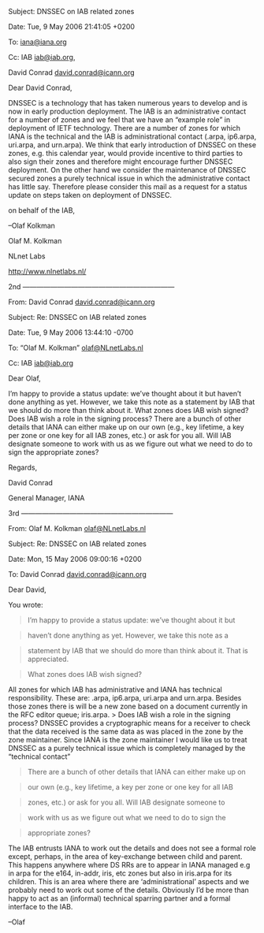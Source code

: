 
Subject: DNSSEC on IAB related zones  

Date: Tue, 9 May 2006 21:41:05 +0200  

To: iana@iana.org  

Cc: IAB <iab@iab.org>,  

David Conrad <david.conrad@icann.org>


Dear David Conrad,


DNSSEC is a technology that has taken numerous years to develop and is now in early production deployment. The IAB is an administrative contact for a number of zones and we feel that we have an “example role” in deployment of IETF technology. There are a number of zones for which IANA is the technical and the IAB is administrational contact (.arpa, ip6.arpa, uri.arpa, and urn.arpa). We think that early introduction of DNSSEC on these zones, e.g. this calendar year, would provide incentive to third parties to also sign their zones and therefore might encourage further DNSSEC deployment. On the other hand we consider the maintenance of DNSSEC secured zones a purely technical issue in which the administrative contact has little say. Therefore please consider this mail as a request for a status update on steps taken on deployment of DNSSEC.


on behalf of the IAB,  

–Olaf Kolkman  

Olaf M. Kolkman  

NLnet Labs  

http://www.nlnetlabs.nl/


2nd ——————————————————————  

From: David Conrad <david.conrad@icann.org>  

Subject: Re: DNSSEC on IAB related zones  

Date: Tue, 9 May 2006 13:44:10 -0700  

To: “Olaf M. Kolkman” <olaf@NLnetLabs.nl>  

Cc: IAB <iab@iab.org>


Dear Olaf,


I’m happy to provide a status update: we’ve thought about it but haven’t done anything as yet. However, we take this note as a statement by IAB that we should do more than think about it. What zones does IAB wish signed? Does IAB wish a role in the signing process? There are a bunch of other details that IANA can either make up on our own (e.g., key lifetime, a key per zone or one key for all IAB zones, etc.) or ask for you all. Will IAB designate someone to work with us as we figure out what we need to do to sign the appropriate zones?


Regards,  

David Conrad  

General Manager, IANA


3rd ——————————————————————  

From: Olaf M. Kolkman <olaf@NLnetLabs.nl>  

Subject: Re: DNSSEC on IAB related zones  

Date: Mon, 15 May 2006 09:00:16 +0200  

To: David Conrad <david.conrad@icann.org>


Dear David,


You wrote:  

> I’m happy to provide a status update: we’ve thought about it but  

> haven’t done anything as yet. However, we take this note as a  

> statement by IAB that we should do more than think about it. That is appreciated.  

> What zones does IAB wish signed?


All zones for which IAB has administrative and IANA has technical responsibility. These are: .arpa, ip6.arpa, uri.arpa and urn.arpa. Besides those zones there is will be a new zone based on a document currently in the RFC editor queue; iris.arpa. > Does IAB wish a role in the signing process? DNSSEC provides a cryptographic means for a receiver to check that the data received is the same data as was placed in the zone by the zone maintainer. Since IANA is the zone maintainer I would like us to treat DNSSEC as a purely technical issue which is completely managed by the “technical contact”


> There are a bunch of other details that IANA can either make up on  

> our own (e.g., key lifetime, a key per zone or one key for all IAB  

> zones, etc.) or ask for you all. Will IAB designate someone to  

> work with us as we figure out what we need to do to sign the  

> appropriate zones?


The IAB entrusts IANA to work out the details and does not see a formal role except, perhaps, in the area of key-exchange between child and parent. This happens anywhere where DS RRs are to appear in IANA managed e.g in arpa for the e164, in-addr, iris, etc zones but also in iris.arpa for its children. This is an area where there are ‘administrational’ aspects and we probably need to work out some of the details. Obviously I’d be more than happy to act as an (informal) technical sparring partner and a formal interface to the IAB.


–Olaf


